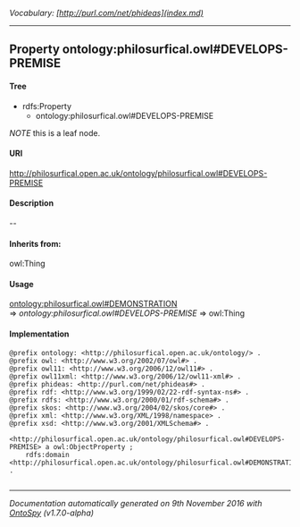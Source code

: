 _Vocabulary: [http://purl.com/net/phideas](index.md)_ 

---	
	




    


## Property ontology:philosurfical.owl#DEVELOPS-PREMISE


#### Tree

* rdfs:Property
    * ontology:philosurfical.owl#DEVELOPS-PREMISE





*NOTE* this is a leaf node.


#### URI
http://philosurfical.open.ac.uk/ontology/philosurfical.owl#DEVELOPS-PREMISE

#### Description
--


#### Inherits from:
owl:Thing



#### Usage


[ontology:philosurfical.owl#DEMONSTRATION](class-ontologyphilosurficalowldemonstration.md) 
=&gt;&nbsp;_ontology:philosurfical.owl#DEVELOPS-PREMISE_&nbsp;=&gt;&nbsp;owl:Thing

#### Implementation
```
@prefix ontology: <http://philosurfical.open.ac.uk/ontology/> .
@prefix owl: <http://www.w3.org/2002/07/owl#> .
@prefix owl11: <http://www.w3.org/2006/12/owl11#> .
@prefix owl11xml: <http://www.w3.org/2006/12/owl11-xml#> .
@prefix phideas: <http://purl.com/net/phideas#> .
@prefix rdf: <http://www.w3.org/1999/02/22-rdf-syntax-ns#> .
@prefix rdfs: <http://www.w3.org/2000/01/rdf-schema#> .
@prefix skos: <http://www.w3.org/2004/02/skos/core#> .
@prefix xml: <http://www.w3.org/XML/1998/namespace> .
@prefix xsd: <http://www.w3.org/2001/XMLSchema#> .

<http://philosurfical.open.ac.uk/ontology/philosurfical.owl#DEVELOPS-PREMISE> a owl:ObjectProperty ;
    rdfs:domain <http://philosurfical.open.ac.uk/ontology/philosurfical.owl#DEMONSTRATION> .


```










---

_Documentation automatically generated on 9th November 2016 with [OntoSpy](http://ontospy.readthedocs.org/ "Open") (v1.7.0-alpha)_
